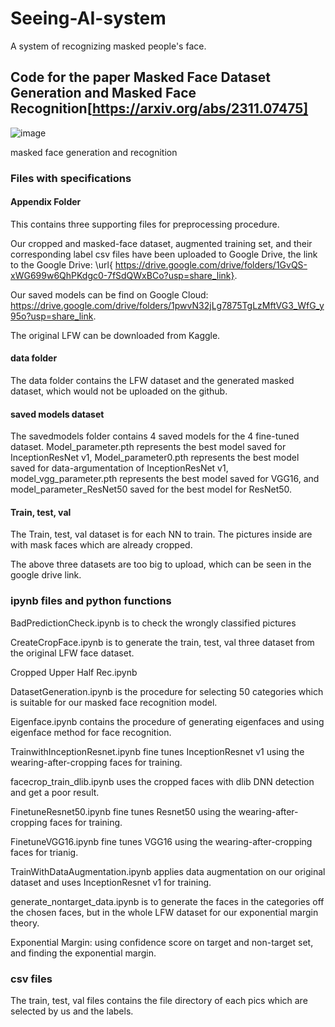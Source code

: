 # Seeing-AI-system
A system of recognizing masked people's face. 
## Code for the paper Masked Face Dataset Generation and Masked Face Recognition[https://arxiv.org/abs/2311.07475]

![image](https://github.com/luisrui/Seeing-AI-system/assets/72402625/d3b4255c-dde5-430d-b9b0-0ea838df87bb)

masked face generation and recognition
### Files with specifications
#### Appendix Folder
This contains three supporting files for preprocessing procedure.


Our cropped and masked-face dataset, augmented training set, and their corresponding label csv files have been uploaded to Google Drive, the link to the Google Drive: \url{ https://drive.google.com/drive/folders/1GvQS-xWG699w6QhPKdgc0-7fSdQWxBCo?usp=share_link}.

Our saved models can be find on Google Cloud: https://drive.google.com/drive/folders/1pwvN32jLg7875TgLzMftVG3_WfG_y95o?usp=share_link.

The original LFW can be downloaded from Kaggle.

#### data folder
The data folder contains the LFW dataset and the generated masked dataset, which would not be uploaded on the github.

#### saved models dataset
The savedmodels folder contains 4 saved models for the 4 fine-tuned dataset. Model_parameter.pth represents the best model saved for InceptionResNet v1, Model_parameter0.pth represents the best model saved for data-argumentation of InceptionResNet v1, model_vgg_parameter.pth represents the best model saved for VGG16, and model_parameter_ResNet50 saved for the best model for ResNet50. 

#### Train, test, val
The Train, test, val dataset is for each NN to train. The pictures inside are with mask faces which are already cropped. 

The above three datasets are too big to upload, which can be seen in the google drive link.

### ipynb files and python functions
BadPredictionCheck.ipynb is to check the wrongly classified pictures 

CreateCropFace.ipynb is to generate the train, test, val three dataset from the original LFW face dataset.

Cropped Upper Half Rec.ipynb

DatasetGeneration.ipynb is the procedure for selecting 50 categories which is suitable for our masked face recognition model. 

Eigenface.ipynb contains the procedure of generating eigenfaces and using eigenface method for face recognition.

TrainwithInceptionResnet.ipynb fine tunes InceptionResnet v1 using the wearing-after-cropping faces for training.

facecrop_train_dlib.ipynb uses the cropped faces with dlib DNN detection and get a poor result.

FinetuneResnet50.ipynb fine tunes Resnet50 using the wearing-after-cropping faces for training.

FinetuneVGG16.ipynb fine tunes VGG16 using the wearing-after-cropping faces for trianig.

TrainWithDataAugmentation.ipynb applies data augmentation on our original dataset and uses InceptionResnet v1 for training.

generate_nontarget_data.ipynb is to generate the faces in the categories off the chosen faces, but in the whole LFW dataset for our exponential margin theory.

Exponential Margin: using confidence score on target and non-target set, and finding the exponential margin.

### csv files
The train, test, val files contains the file directory of each pics which are selected by us and the labels.




